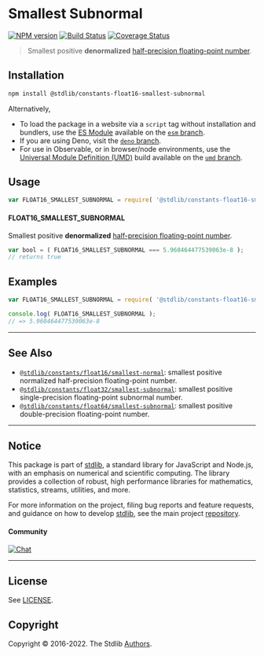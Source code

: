 <!--

@license Apache-2.0

Copyright (c) 2018 The Stdlib Authors.

Licensed under the Apache License, Version 2.0 (the "License");
you may not use this file except in compliance with the License.
You may obtain a copy of the License at

   http://www.apache.org/licenses/LICENSE-2.0

Unless required by applicable law or agreed to in writing, software
distributed under the License is distributed on an "AS IS" BASIS,
WITHOUT WARRANTIES OR CONDITIONS OF ANY KIND, either express or implied.
See the License for the specific language governing permissions and
limitations under the License.

-->

# Smallest Subnormal

[![NPM version][npm-image]][npm-url] [![Build Status][test-image]][test-url] [![Coverage Status][coverage-image]][coverage-url] <!-- [![dependencies][dependencies-image]][dependencies-url] -->

> Smallest positive **denormalized** [half-precision floating-point number][half-precision-floating-point-format].

<section class="installation">

## Installation

```bash
npm install @stdlib/constants-float16-smallest-subnormal
```

Alternatively,

-   To load the package in a website via a `script` tag without installation and bundlers, use the [ES Module][es-module] available on the [`esm` branch][esm-url].
-   If you are using Deno, visit the [`deno` branch][deno-url].
-   For use in Observable, or in browser/node environments, use the [Universal Module Definition (UMD)][umd] build available on the [`umd` branch][umd-url].

</section>

<section class="usage">

## Usage

<!-- eslint-disable id-length -->

```javascript
var FLOAT16_SMALLEST_SUBNORMAL = require( '@stdlib/constants-float16-smallest-subnormal' );
```

#### FLOAT16_SMALLEST_SUBNORMAL

Smallest positive **denormalized** [half-precision floating-point number][half-precision-floating-point-format].

<!-- eslint-disable id-length -->

```javascript
var bool = ( FLOAT16_SMALLEST_SUBNORMAL === 5.960464477539063e-8 );
// returns true
```

</section>

<!-- /.usage -->

<section class="examples">

## Examples

<!-- TODO: better example -->

<!-- eslint no-undef: "error" -->

<!-- eslint-disable id-length -->

```javascript
var FLOAT16_SMALLEST_SUBNORMAL = require( '@stdlib/constants-float16-smallest-subnormal' );

console.log( FLOAT16_SMALLEST_SUBNORMAL );
// => 5.960464477539063e-8
```

</section>

<!-- /.examples -->

<!-- Section for related `stdlib` packages. Do not manually edit this section, as it is automatically populated. -->

<section class="related">

* * *

## See Also

-   <span class="package-name">[`@stdlib/constants/float16/smallest-normal`][@stdlib/constants/float16/smallest-normal]</span><span class="delimiter">: </span><span class="description">smallest positive normalized half-precision floating-point number.</span>
-   <span class="package-name">[`@stdlib/constants/float32/smallest-subnormal`][@stdlib/constants/float32/smallest-subnormal]</span><span class="delimiter">: </span><span class="description">smallest positive single-precision floating-point subnormal number.</span>
-   <span class="package-name">[`@stdlib/constants/float64/smallest-subnormal`][@stdlib/constants/float64/smallest-subnormal]</span><span class="delimiter">: </span><span class="description">smallest positive double-precision floating-point number.</span>

</section>

<!-- /.related -->

<!-- Section for all links. Make sure to keep an empty line after the `section` element and another before the `/section` close. -->


<section class="main-repo" >

* * *

## Notice

This package is part of [stdlib][stdlib], a standard library for JavaScript and Node.js, with an emphasis on numerical and scientific computing. The library provides a collection of robust, high performance libraries for mathematics, statistics, streams, utilities, and more.

For more information on the project, filing bug reports and feature requests, and guidance on how to develop [stdlib][stdlib], see the main project [repository][stdlib].

#### Community

[![Chat][chat-image]][chat-url]

---

## License

See [LICENSE][stdlib-license].


## Copyright

Copyright &copy; 2016-2022. The Stdlib [Authors][stdlib-authors].

</section>

<!-- /.stdlib -->

<!-- Section for all links. Make sure to keep an empty line after the `section` element and another before the `/section` close. -->

<section class="links">

[npm-image]: http://img.shields.io/npm/v/@stdlib/constants-float16-smallest-subnormal.svg
[npm-url]: https://npmjs.org/package/@stdlib/constants-float16-smallest-subnormal

[test-image]: https://github.com/stdlib-js/constants-float16-smallest-subnormal/actions/workflows/test.yml/badge.svg
[test-url]: https://github.com/stdlib-js/constants-float16-smallest-subnormal/actions/workflows/test.yml

[coverage-image]: https://img.shields.io/codecov/c/github/stdlib-js/constants-float16-smallest-subnormal/main.svg
[coverage-url]: https://codecov.io/github/stdlib-js/constants-float16-smallest-subnormal?branch=main

<!--

[dependencies-image]: https://img.shields.io/david/stdlib-js/constants-float16-smallest-subnormal.svg
[dependencies-url]: https://david-dm.org/stdlib-js/constants-float16-smallest-subnormal/main

-->

[umd]: https://github.com/umdjs/umd
[es-module]: https://developer.mozilla.org/en-US/docs/Web/JavaScript/Guide/Modules

[deno-url]: https://github.com/stdlib-js/constants-float16-smallest-subnormal/tree/deno
[umd-url]: https://github.com/stdlib-js/constants-float16-smallest-subnormal/tree/umd
[esm-url]: https://github.com/stdlib-js/constants-float16-smallest-subnormal/tree/esm

[chat-image]: https://img.shields.io/gitter/room/stdlib-js/stdlib.svg
[chat-url]: https://gitter.im/stdlib-js/stdlib/

[stdlib]: https://github.com/stdlib-js/stdlib

[stdlib-authors]: https://github.com/stdlib-js/stdlib/graphs/contributors

[stdlib-license]: https://raw.githubusercontent.com/stdlib-js/constants-float16-smallest-subnormal/main/LICENSE

[half-precision-floating-point-format]: https://en.wikipedia.org/wiki/Half-precision_floating-point_format

<!-- <related-links> -->

[@stdlib/constants/float16/smallest-normal]: https://github.com/stdlib-js/constants-float16-smallest-normal

[@stdlib/constants/float32/smallest-subnormal]: https://github.com/stdlib-js/constants-float32-smallest-subnormal

[@stdlib/constants/float64/smallest-subnormal]: https://github.com/stdlib-js/constants-float64-smallest-subnormal

<!-- </related-links> -->

</section>

<!-- /.links -->
